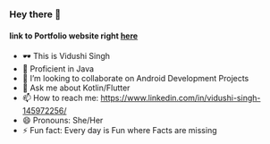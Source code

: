 ### Hey there 👋

<!--
**VidushiSingh56/VidushiSingh56** is a ✨ _special_ ✨ repository because its `README.md` (this file) appears on your GitHub profile.-->

  #### link to Portfolio website right [here](https://vidushisingh56.github.io/PersonalPortfolio/)
- 🕶️ This is Vidushi Singh
- 👾 Proficient in Java
- 👯 I’m looking to collaborate on Android Development Projects
- 💬 Ask me about Kotlin/Flutter
- 📫 How to reach me: https://www.linkedin.com/in/vidushi-singh-145972256/
- 😄 Pronouns: She/Her
- ⚡ Fun fact: Every day is Fun where Facts are missing



